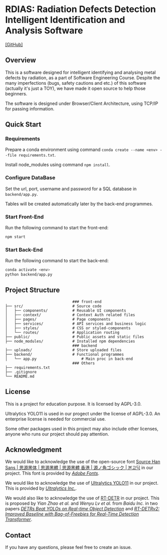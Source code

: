 # RDIAS: Radiation Defects Detection Intelligent Identification and Analysis Software 

[[GitHub]](https://github.com/tthac09/RDIAS)

## Overview

This is a software designed for intelligent identifying and analysing metal defects by radiation, as a part of Software Engineering Course. Despite the many imperfections (bugs, safety cautions and etc.) of this software (actually it's just a TOY), we have made it open source to help those beginners.

The software is designed under Browser/Client Architecture, using TCP/IP for passing information.

## Quick Start

### Requirements

Prepare a conda environment using command `conda create --name <env> --file requirements.txt`.

Install node_modules using command `npm install`.

### Configure DataBase

Set the url, port, username and password for a SQL database in `backend/app.py`.

Tables will be created automatically later by the back-end programmes.

### Start Front-End

Run the following command to start the front-end:

```bash
npm start
```

### Start Back-End

Run the following command to start the back-end:

```bash
conda activate <env>
python backend/app.py
```

## Project Structure
```
                              ### front-end
├── src/                      # Source code
│   ├── components/           # Reusable UI components
│   ├── context/              # Context Auth related files
│   ├── pages/                # Page components
│   ├── services/             # API services and business logic
│   ├── styles/               # CSS or styled-components
│   └── routes/               # Application routing
├── public/                   # Public assets and static files
├── node_modules/             # Installed npm dependencies
                              ### backend
├── uploads/                  # Store uploaded files
├── backend/                  # Functional programmes
│   └── app.py                    # Main proc in back-end
                              ### Others
├── requirements.txt
├── .gitignore                 
└── README.md                 
```

## License

This is a project for education purpose. It is licensed by AGPL-3.0. 

Ultralytics YOLO11 is used in our progect under the license of AGPL-3.0. An enterprise license is needed for commercial use.

Some other packages used in this project may also include other licenses, anyone who runs our project should pay attention.

## Acknowledgment

We would like to acknowledge the use of the open-source font [Source Han Sans | 思源黑体 | 思源黑體 | 思源黑體 香港 | 源ノ角ゴシック | 본고딕](https://github.com/adobe-fonts/source-han-sans/) in our project. This font is provided by [*Adobe Fonts*](https://github.com/adobe-fonts).

We would like to acknowledge the use of [Ultralytics YOLO11](https://github.com/ultralytics/ultralytics) in our project. This is provided by [*Ultralytics Inc.*](https://www.ultralytics.com/).

We would also like to acknowledge the use of [RT-DETR](https://github.com/lyuwenyu/RT-DETR) in our project. This is proposed by *Yian Zhao et al.* and *Wenyu Lv et al.* from *Baidu Inc.* in two papers [*DETRs Beat YOLOs on Real-time Object Detection*](https://arxiv.org/abs/2304.08069) and [*RT-DETRv2: Improved Baseline with Bag-of-Freebies for Real-Time Detection Transformer*](https://arxiv.org/abs/2407.17140).

## Contact

If you have any questions, please feel free to create an issue.